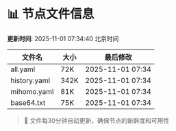 # 📊 节点文件信息

**更新时间**: 2025-11-01 07:34:40 北京时间

| 文件名 | 大小 | 最后修改 |
|--------|------|----------|
| all.yaml | 72K | 2025-11-01 07:34 |
| history.yaml | 342K | 2025-11-01 07:34 |
| mihomo.yaml | 81K | 2025-11-01 07:34 |
| base64.txt | 75K | 2025-11-01 07:34 |

> 🔄 文件每30分钟自动更新，确保节点的新鲜度和可用性
